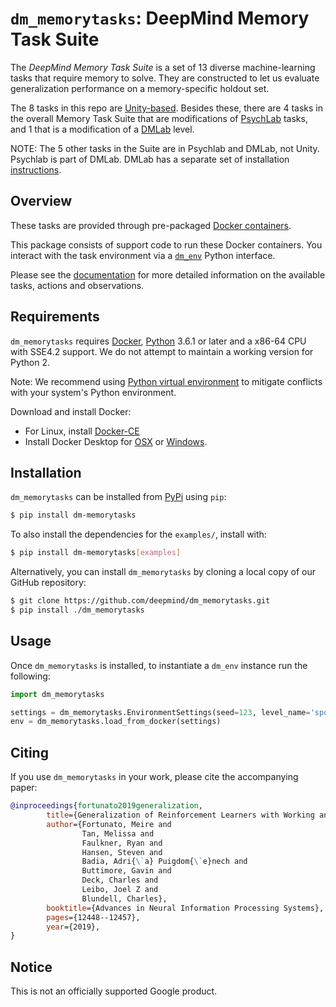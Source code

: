 # `dm_memorytasks`: DeepMind Memory Task Suite

The *DeepMind Memory Task Suite* is a set of 13 diverse machine-learning tasks
that require memory to solve. They are constructed to let us evaluate
generalization performance on a memory-specific holdout set.

The 8 tasks in this repo are [Unity-based](http://unity3d.com/). Besides these,
there are 4 tasks in the overall Memory Task Suite that are modifications of
[PsychLab](https://github.com/deepmind/lab/tree/master/game_scripts/levels/contributed/psychlab)
tasks, and 1 that is a modification of a
[DMLab](https://github.com/deepmind/lab) level.

NOTE: The 5 other tasks in the Suite are in Psychlab and DMLab, not Unity.
Psychlab is part of DMLab. DMLab has a separate set of installation
[instructions](https://github.com/deepmind/lab).

## Overview

These tasks are provided through pre-packaged
[Docker containers](http://www.docker.com).

This package consists of support code to run these Docker containers. You
interact with the task environment via a
[`dm_env`](http://www.github.com/deepmind/dm_env) Python interface.

Please see the [documentation](docs/index.md) for more detailed information on
the available tasks, actions and observations.

## Requirements

`dm_memorytasks` requires [Docker](https://www.docker.com),
[Python](https://www.python.org/) 3.6.1 or later and a x86-64 CPU with SSE4.2
support. We do not attempt to maintain a working version for Python 2.

Note: We recommend using
[Python virtual environment](https://docs.python.org/3/tutorial/venv.html) to
mitigate conflicts with your system's Python environment.

Download and install Docker:

*   For Linux, install [Docker-CE](https://docs.docker.com/install/)
*   Install Docker Desktop for
    [OSX](https://docs.docker.com/docker-for-mac/install/) or
    [Windows](https://docs.docker.com/docker-for-windows/install/).

## Installation

`dm_memorytasks` can be installed from
[PyPi](https://pypi.org/project/dm-memorytasks/) using `pip`:

```bash
$ pip install dm-memorytasks
```

To also install the dependencies for the `examples/`, install with:

```bash
$ pip install dm-memorytasks[examples]
```

Alternatively, you can install `dm_memorytasks` by cloning a local copy of our
GitHub repository:

```bash
$ git clone https://github.com/deepmind/dm_memorytasks.git
$ pip install ./dm_memorytasks
```

## Usage

Once `dm_memorytasks` is installed, to instantiate a `dm_env` instance run the
following:

```python
import dm_memorytasks

settings = dm_memorytasks.EnvironmentSettings(seed=123, level_name='spot_diff_train')
env = dm_memorytasks.load_from_docker(settings)
```

## Citing

If you use `dm_memorytasks` in your work, please cite the accompanying paper:

```bibtex
@inproceedings{fortunato2019generalization,
        title={Generalization of Reinforcement Learners with Working and Episodic Memory},
        author={Fortunato, Meire and
                Tan, Melissa and
                Faulkner, Ryan and
                Hansen, Steven and
                Badia, Adri{\`a} Puigdom{\`e}nech and
                Buttimore, Gavin and
                Deck, Charles and
                Leibo, Joel Z and
                Blundell, Charles},
        booktitle={Advances in Neural Information Processing Systems},
        pages={12448--12457},
        year={2019},
}
```

## Notice

This is not an officially supported Google product.
